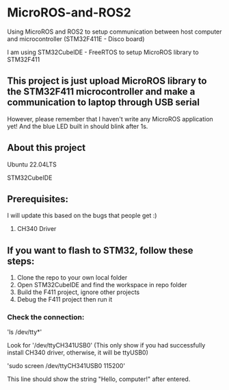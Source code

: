 # MicroROS-and-ROS2
Using MicroROS and ROS2 to setup communication between host computer and microcontroller (STM32F411E - Disco board)

I am using STM32CubeIDE - FreeRTOS to setup MicroROS library to STM32F411
## This project is just upload MicroROS library to the STM32F411 microcontroller and make a communication to laptop through USB serial
However, please remember that I haven't write any MicroROS application yet! And the blue LED built in should blink after 1s.

## About this project
Ubuntu 22.04LTS

STM32CubeIDE

## Prerequisites:
I will update this based on the bugs that people get :)
1. CH340 Driver

## If you want to flash to STM32, follow these steps:
1. Clone the repo to your own local folder
2. Open STM32CubeIDE and find the workspace in repo folder
3. Build the F411 project, ignore other projects
4. Debug the F411 project then run it

### Check the connection:
'ls /dev/tty*'

Look for '/dev/ttyCH341USB0' (This only show if you had successfully install CH340 driver, otherwise, it will be ttyUSB0)

'sudo screen /dev/ttyCH341USB0 115200'

This line should show the string "Hello, computer!" after entered.
